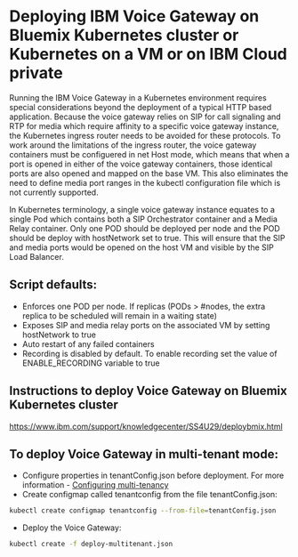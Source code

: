 # Deploying IBM Voice Gateway on Bluemix Kubernetes cluster or Kubernetes on a VM or on IBM Cloud private
Running the IBM Voice Gateway in a Kubernetes environment requires special considerations beyond the deployment of a typical HTTP based application. Because the voice gateway relies on SIP for call signaling and RTP for media which require affinity to a specific voice gateway instance, the Kubernetes ingress router needs to be avoided for these protocols. To work around the limitations of the ingress router, the voice gateway containers must be configuered in net Host mode, which means that when a port is opened in either of the voice gateway containers, those identical ports are also opened and mapped on the base VM. This also eliminates the need to define media port ranges in the kubectl configuration file which is not currently supported.

In Kubernetes terminology, a single voice gateway instance equates to a single Pod which contains both a SIP Orchestrator container and a Media Relay container. Only one POD should be deployed per node and the POD should be deploy with hostNetwork set to true. This will ensure that the SIP and media ports would be opened on the host VM and visible by the SIP Load Balancer.  

## Script defaults:

* Enforces one POD per node. If replicas (PODs > #nodes, the extra replica to be scheduled will remain in a waiting state)
* Exposes SIP and media relay ports on the associated VM by setting hostNetwork to true
* Auto restart of any failed containers
* Recording is disabled by default. To enable recording set the value of ENABLE_RECORDING variable to true

## Instructions to deploy Voice Gateway on Bluemix Kubernetes cluster

https://www.ibm.com/support/knowledgecenter/SS4U29/deploybmix.html

## To deploy Voice Gateway in multi-tenant mode:

* Configure properties in tenantConfig.json before deployment. For more information - [Configuring multi-tenancy](https://www.ibm.com/support/knowledgecenter/SS4U29/multitenancy.html)
* Create configmap called tenantconfig from the file tenantConfig.json:

```bash
kubectl create configmap tenantconfig --from-file=tenantConfig.json
```

* Deploy the Voice Gateway:

```bash
kubectl create -f deploy-multitenant.json
```